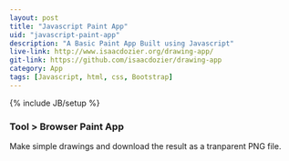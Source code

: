 ```yaml
---
layout: post
title: "Javascript Paint App"
uid: "javascript-paint-app"
description: "A Basic Paint App Built using Javascript"
live-link: http://www.isaacdozier.org/drawing-app/
git-link: https://github.com/isaacdozier/drawing-app
category: App
tags: [Javascript, html, css, Bootstrap]
---
```

{% include JB/setup %}

### Tool > Browser Paint App

Make simple drawings and download the result as a tranparent PNG file.
